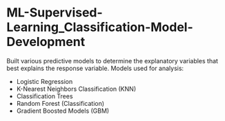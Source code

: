 # ML-Supervised-Learning_Classification-Model-Development

Built various predictive models to determine the explanatory variables that best explains the response variable. 
Models used for analysis: 
- Logistic Regression
- K-Nearest Neighbors Classification (KNN)
- Classification Trees
- Random Forest (Classification)
- Gradient Boosted Models (GBM)
